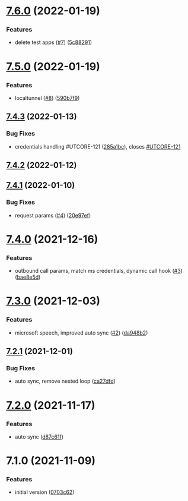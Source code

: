 # [7.6.0](https://github.com/softwaregroup-bg/ut-port-jambonz/compare/v7.5.0...v7.6.0) (2022-01-19)


### Features

* delete test apps ([#7](https://github.com/softwaregroup-bg/ut-port-jambonz/issues/7)) ([5c88291](https://github.com/softwaregroup-bg/ut-port-jambonz/commit/5c88291e8ce9bc255f5f5146e6fcd92f50d80c68))



# [7.5.0](https://github.com/softwaregroup-bg/ut-port-jambonz/compare/v7.4.3...v7.5.0) (2022-01-19)


### Features

* localtunnel ([#8](https://github.com/softwaregroup-bg/ut-port-jambonz/issues/8)) ([590b7f9](https://github.com/softwaregroup-bg/ut-port-jambonz/commit/590b7f9d7ab093a4fcce4b2a8065e673cbad5d1a))



## [7.4.3](https://github.com/softwaregroup-bg/ut-port-jambonz/compare/v7.4.2...v7.4.3) (2022-01-13)


### Bug Fixes

* credentials handling #UTCORE-121 ([285a1bc](https://github.com/softwaregroup-bg/ut-port-jambonz/commit/285a1bcc700ddb35fa101bfb942da2fab1d2fd83)), closes [#UTCORE-121](https://github.com/softwaregroup-bg/ut-port-jambonz/issues/UTCORE-121)



## [7.4.2](https://github.com/softwaregroup-bg/ut-port-jambonz/compare/v7.4.1...v7.4.2) (2022-01-12)



## [7.4.1](https://github.com/softwaregroup-bg/ut-port-jambonz/compare/v7.4.0...v7.4.1) (2022-01-10)


### Bug Fixes

* request params ([#4](https://github.com/softwaregroup-bg/ut-port-jambonz/issues/4)) ([20e97ef](https://github.com/softwaregroup-bg/ut-port-jambonz/commit/20e97efd447af75e46b73cf8768ead8ff29d4eba))



# [7.4.0](https://github.com/softwaregroup-bg/ut-port-jambonz/compare/v7.3.0...v7.4.0) (2021-12-16)


### Features

* outbound call params, match ms credentials, dynamic call hook ([#3](https://github.com/softwaregroup-bg/ut-port-jambonz/issues/3)) ([bae8e5d](https://github.com/softwaregroup-bg/ut-port-jambonz/commit/bae8e5d1afed354b790edd6d3e1ec7a91faf475d))



# [7.3.0](https://github.com/softwaregroup-bg/ut-port-jambonz/compare/v7.2.1...v7.3.0) (2021-12-03)


### Features

* microsoft speech, improved auto sync ([#2](https://github.com/softwaregroup-bg/ut-port-jambonz/issues/2)) ([da948b2](https://github.com/softwaregroup-bg/ut-port-jambonz/commit/da948b2daf93bc4f1c06044e378122b99509e81d))



## [7.2.1](https://github.com/softwaregroup-bg/ut-port-jambonz/compare/v7.2.0...v7.2.1) (2021-12-01)


### Bug Fixes

* auto sync, remove nested loop ([ca27dfd](https://github.com/softwaregroup-bg/ut-port-jambonz/commit/ca27dfdaf0e6fad52298ea78c6d08191fbbafb21))



# [7.2.0](https://github.com/softwaregroup-bg/ut-port-jambonz/compare/v7.1.0...v7.2.0) (2021-11-17)


### Features

* auto sync ([d87c61f](https://github.com/softwaregroup-bg/ut-port-jambonz/commit/d87c61f61ac295cb54f5c1d252dbda3a27bf5111))



# 7.1.0 (2021-11-09)


### Features

* initial version ([0703c62](https://github.com/softwaregroup-bg/ut-port-jambonz/commit/0703c625c1a1f6610d3cf32144bdebad21e4aec6))



